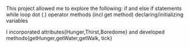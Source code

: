 This project allowed me to explore the following:
if and else if statements
while loop
 dot (.) operator
 methods (incl get method)
 declaring/initializing variables
 
 I incorporated attributes{Hunger,Thirst,Boredome} and developed methods{getHunger,getWater,getWalk, tick} 